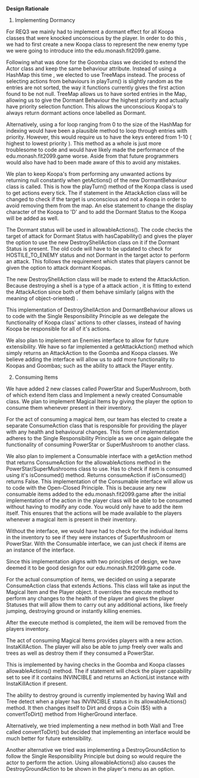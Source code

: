**Design Rationale**

1. Implementing Dormancy

For REQ3 we mainly had to implement a dormant effect for all Koopa classes that were knocked unconscious by the player. In order to do this
, we had to first create a new Koopa class to represent the new enemy type we were going to introduce into the edu.monash.fit2099.game.


Following what was done for the Goomba class we decided to extend the Actor class and keep the same behaviour attribute. Instead of using a HashMap this time
, we elected to use TreeMaps instead. The process of selecting actions from behaviours in playTurn() is slightly random as the entries are not sorted,
the way it functions currently gives the first action found to be not null. TreeMap allows us to have sorted entries in the Map, allowing us to give the Dormant Behaviour
the highest priority and actually have priority selection function. This allows the unconscious Koopa's to always return dormant actions once labelled as Dormant.

Alternatively, using a for loop ranging from 0 to the size of the HashMap for indexing would have been a plausible method to loop through entries with priority.
However, this would require us to have the keys entered from 1-10 ( highest to lowest priority ). This method as a whole is just more troublesome to code and would have
likely made the performance of the edu.monash.fit2099.game worse. Aside from that future programmers would also have had to been made aware of this to avoid any mistakes.


We plan to keep Koopa's from performing any unwanted actions by returning null constantly when getActions() of the new DormantBehaviour class is called.
This is how the playTurn() method of the Koopa class is used to get actions every tick. The if statement in the AttackAction class will be changed to check if the target is
unconscious and not a Koopa in order to avoid removing them from the map. An else statement to change the display character of the Koopa to 'D' and to add the Dormant Status
to the Koopa will be added as well.

The Dormant status will be used in allowableActions(). The code checks the target of attack for Dormant Status with hasCapability() 
and gives the player the option to use the new DestroyShellAction class on it if the Dormant Status is present. The old code will have to be updated to check for
HOSTILE_TO_ENEMY status and not Dormant in the target actor to perform an attack. This follows the requirement which states that players cannot be given the option to attack dormant Koopas.

The new DestroyShellAction class will be made to extend the AttackAction. Because destroying a shell is a type of a attack action
, it is fitting to extend the AttackAction since both of them behave similarly (aligns with the meaning of object-oriented) .

This implementation of DestroyShellAction and DormantBehaviour allows us to code with the Single Responsibility Principle
as we delegate the functionality of Koopa class' actions to other classes, instead of having Koopa be responsible for
all of it's actions.

We also plan to implement an Enemies interface to allow for future extensibility. We have so far implemented a getAttackAction() method which simply returns an AttackAction to the Goomba and Koopa classes.
We believe adding the interface will allow us to add more functionality to Koopas and Goombas; such as the ability to attack the Player entity.

2. Consuming Items

We have added 2 new classes called PowerStar and SuperMushroom, both of which extend Item class and Implement a newly created
Consumable class. We plan to implement Magical Items by giving the player the option to consume them whenever present in their inventory.

For the act of consuming a magical item, our team has elected to create a separate ConsumeAction class
that is responsible for providing the player with any health and behavioural
changes. This form of implementation adheres to the Single Responsibility Principle as we once again delegate the
functionality of consuming PowerStar or SuperMushroom to another class.

We also plan to implement a Consumable interface with a getAction method that returns ConsumeAction for the allowableActions method
in the PowerStar/SuperMushrooms class to use. Has to check if item is consumed using it's isConsumed() method. Returns consumeAction if isConsumed() returns False.
This implementation of the Consumable interface will allow us to code with the Open-Closed Principle. This is because
any new consumable items added to the edu.monash.fit2099.game after the initial implementation of the action in the player class
will be able to be consumed without having to modify any code. You would only have to add the item itself. 
This ensures that the actions will be made available to the players whenever a magical item is present in their inventory.

Without the interface, we would have had to check for the individual items in the inventory to see if they were instances of SuperMushroom or PowerStar.
With the Consumable interface, we can just check if items are an instance of the interface.

Since this implementation aligns with two principles of design, we have deemed it to be good design for our edu.monash.fit2099.game code.


For the actual consumption of items, we decided on using a separate ConsumeAction class that extends Actions.
This class will take as input the Magical Item and the Player object. It overrides the execute method to perform any changes to
the health of the player and gives the player Statuses that will allow them to carry out any additional actions, like freely jumping, destroying ground or instantly killing enemies.



After the execute method is completed, the item will be removed from the players inventory.


The act of consuming Magical Items provides players with a new action.
InstaKillAction. The player will also be able to jump freely over walls and trees as well as destroy them
if they consumed a PowerStar.

This is implemented by having checks in the Goomba and Koopa classes allowableActions() method. The if statement
will check the player capability set to see if it contains INVINCIBLE and returns an ActionList instance with InstaKillAction if present.

The ability to destroy ground is currently implemented by having Wall and Tree detect when a player has INVINCIBLE status in its
allowableActions() method. It then changes itself to Dirt and drops a Coin ($5) with a convertToDirt() method from HigherGround interface.

Alternatively, we tried implementing a new method in both Wall and Tree called convertToDirt() but decided that implementing 
an interface would be much better for future extensibility.

Another alternative we tried was implementing a DestroyGroundAction to follow the Single Responsibility Principle 
but doing so would require the actor to perform the action. Using allowableActions() also causes the DestroyGroundAction
to be shown in the player's menu as an option. 

